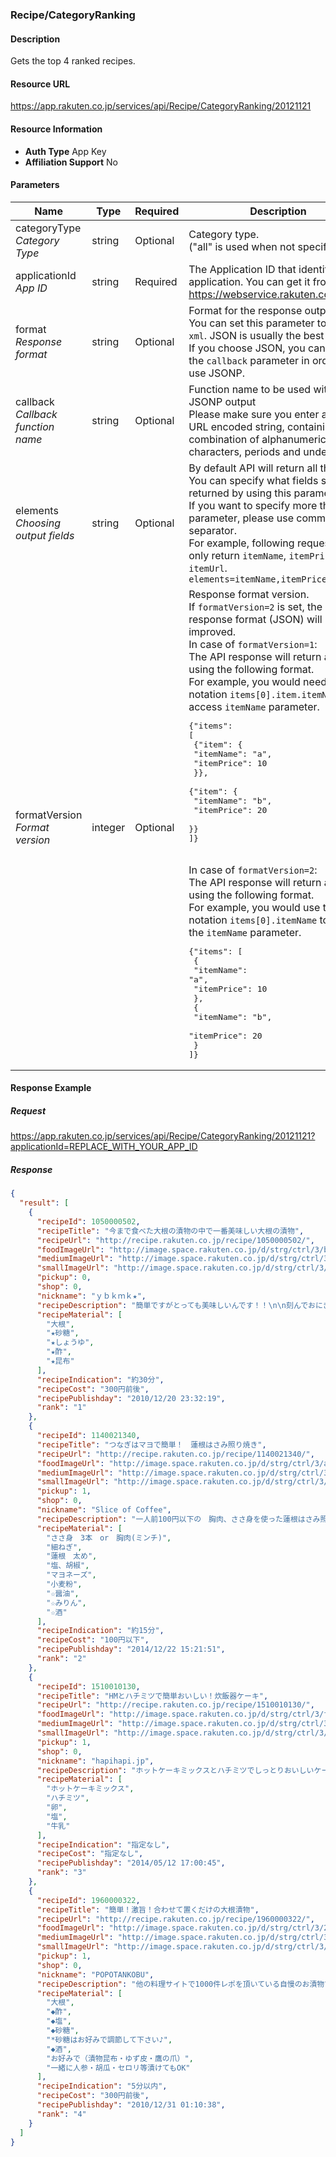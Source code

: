 
### Recipe/CategoryRanking

#### Description

Gets the top 4 ranked recipes.
#### Resource URL

https://app.rakuten.co.jp/services/api/Recipe/CategoryRanking/20121121
#### Resource Information

* **Auth Type** App Key
* **Affiliation Support** No

#### Parameters

Name | Type | Required | Description
 --- | --- | --- | --- 
categoryType<br>*Category Type* | string | Optional | Category type.<br>("all" is used when not specified)
applicationId<br>*App ID* | string | Required | The Application ID that identifies your application. You can get it from <a href="https://webservice.rakuten.co.jp/" target="_blank">https://webservice.rakuten.co.jp/</a>.
format<br>*Response format* | string | Optional | Format for the response output.<br>You can set this parameter to <code>json</code> or <code>xml</code>. JSON is usually the best option.<br>If you choose JSON, you can also set the <code>callback</code> parameter in order to use JSONP.
callback<br>*Callback function name* | string | Optional | Function name to be used with the JSONP output<br>Please make sure you enter a UTF-8 URL encoded string, containing only a combination of alphanumeric characters, periods and underscores.
elements<br>*Choosing output fields* | string | Optional | By default API will return all the fields. You can specify what fields should be returned by using this parameter.<br>If you want to specify more than one parameter, please use comma (<code>,</code>) as separator.<br>For example, following request will only return <code>itemName</code>, <code>itemPrice</code> and <code>itemUrl</code>.<br><code>elements=itemName,itemPrice,itemUrl</code>
formatVersion<br>*Format version* | integer | Optional | Response format version.<br>If <code>formatVersion=2</code> is set, the response format (JSON) will be improved.<br>In case of <code>formatVersion=1</code>:<br>The API response will return an array using the following format.<br>For example, you would need to use notation <code>items[0].item.itemName</code> to access <code>itemName</code> parameter.<br><pre class="prettyprint">{"items": [<br>    {"item": {<br>        "itemName": "a",<br>        "itemPrice": 10<br>    }},<br>    {"item": {<br>        "itemName": "b",<br>        "itemPrice": 20<br>    }}<br>]}</pre><br>In case of <code>formatVersion=2</code>:<br>The API response will return an array using the following format.<br>For example, you would use the notation <code>items[0].itemName</code> to access the <code>itemName</code> parameter.<br><pre class="prettyprint">{"items": [<br>    {<br>        "itemName": "a",<br>        "itemPrice": 10<br>    },<br>    {<br>        "itemName": "b",<br>        "itemPrice": 20<br>    }<br>]}</pre>
#### Response Example

##### Request

https://app.rakuten.co.jp/services/api/Recipe/CategoryRanking/20121121?applicationId=REPLACE_WITH_YOUR_APP_ID
##### Response

```json
{
  "result": [
    {
      "recipeId": 1050000502,
      "recipeTitle": "今まで食べた大根の漬物の中で一番美味しい大根の漬物",
      "recipeUrl": "http://recipe.rakuten.co.jp/recipe/1050000502/",
      "foodImageUrl": "http://image.space.rakuten.co.jp/d/strg/ctrl/3/bc0564cd6b10ee11fa5e96f5091e709b42a3aa1b.94.1.3.2.jpg",
      "mediumImageUrl": "http://image.space.rakuten.co.jp/d/strg/ctrl/3/bc0564cd6b10ee11fa5e96f5091e709b42a3aa1b.94.1.3.2.jpg?thum=54",
      "smallImageUrl": "http://image.space.rakuten.co.jp/d/strg/ctrl/3/bc0564cd6b10ee11fa5e96f5091e709b42a3aa1b.94.1.3.2.jpg?thum=55",
      "pickup": 0,
      "shop": 0,
      "nickname": "ｙｂｋｍｋ★",
      "recipeDescription": "簡単ですがとっても美味しいんです！！\n\n刻んでおにぎりの具材にしても◎",
      "recipeMaterial": [
        "大根",
        "★砂糖",
        "★しょうゆ",
        "★酢",
        "★昆布"
      ],
      "recipeIndication": "約30分",
      "recipeCost": "300円前後",
      "recipePublishday": "2010/12/20 23:32:19",
      "rank": "1"
    },
    {
      "recipeId": 1140021340,
      "recipeTitle": "つなぎはマヨで簡単！　蓮根はさみ照り焼き",
      "recipeUrl": "http://recipe.rakuten.co.jp/recipe/1140021340/",
      "foodImageUrl": "http://image.space.rakuten.co.jp/d/strg/ctrl/3/a6a50d94d735f9dad01c9233008fb6bd587a8642.65.2.3.2.jpg",
      "mediumImageUrl": "http://image.space.rakuten.co.jp/d/strg/ctrl/3/a6a50d94d735f9dad01c9233008fb6bd587a8642.65.2.3.2.jpg?thum=54",
      "smallImageUrl": "http://image.space.rakuten.co.jp/d/strg/ctrl/3/a6a50d94d735f9dad01c9233008fb6bd587a8642.65.2.3.2.jpg?thum=55",
      "pickup": 1,
      "shop": 0,
      "nickname": "Slice of Coffee",
      "recipeDescription": "一人前100円以下の　胸肉、ささ身を使った蓮根はさみ照り焼きです。\nつなぎはマヨネーズなので簡単に作れます。",
      "recipeMaterial": [
        "ささ身　3本　or　胸肉(ミンチ)",
        "細ねぎ",
        "蓮根　太め",
        "塩、胡椒",
        "マヨネーズ",
        "小麦粉",
        "☆醤油",
        "☆みりん",
        "☆酒"
      ],
      "recipeIndication": "約15分",
      "recipeCost": "100円以下",
      "recipePublishday": "2014/12/22 15:21:51",
      "rank": "2"
    },
    {
      "recipeId": 1510010130,
      "recipeTitle": "HMとハチミツで簡単おいしい！炊飯器ケーキ",
      "recipeUrl": "http://recipe.rakuten.co.jp/recipe/1510010130/",
      "foodImageUrl": "http://image.space.rakuten.co.jp/d/strg/ctrl/3/f8bc74536866846c7cbfae5d9a25c500a9b12cd4.43.2.3.2.jpg",
      "mediumImageUrl": "http://image.space.rakuten.co.jp/d/strg/ctrl/3/f8bc74536866846c7cbfae5d9a25c500a9b12cd4.43.2.3.2.jpg?thum=54",
      "smallImageUrl": "http://image.space.rakuten.co.jp/d/strg/ctrl/3/f8bc74536866846c7cbfae5d9a25c500a9b12cd4.43.2.3.2.jpg?thum=55",
      "pickup": 1,
      "shop": 0,
      "nickname": "hapihapi.jp",
      "recipeDescription": "ホットケーキミックスとハチミツでしっとりおいしいケーキか簡単に作れます。\n火加減は炊飯器にオマカセです。",
      "recipeMaterial": [
        "ホットケーキミックス",
        "ハチミツ",
        "卵",
        "塩",
        "牛乳"
      ],
      "recipeIndication": "指定なし",
      "recipeCost": "指定なし",
      "recipePublishday": "2014/05/12 17:00:45",
      "rank": "3"
    },
    {
      "recipeId": 1960000322,
      "recipeTitle": "簡単！激旨！合わせて置くだけの大根漬物",
      "recipeUrl": "http://recipe.rakuten.co.jp/recipe/1960000322/",
      "foodImageUrl": "http://image.space.rakuten.co.jp/d/strg/ctrl/3/2063225afffe7c73bb1662a0220efe1a4ddacf15.48.2.3.2.jpg",
      "mediumImageUrl": "http://image.space.rakuten.co.jp/d/strg/ctrl/3/2063225afffe7c73bb1662a0220efe1a4ddacf15.48.2.3.2.jpg?thum=54",
      "smallImageUrl": "http://image.space.rakuten.co.jp/d/strg/ctrl/3/2063225afffe7c73bb1662a0220efe1a4ddacf15.48.2.3.2.jpg?thum=55",
      "pickup": 1,
      "shop": 0,
      "nickname": "POPOTANKOBU",
      "recipeDescription": "他の料理サイトで1000件レポを頂いている自慢のお漬物です\n大根・人参‥パクパクと手が止まりません！\n食べた人が「美味しい～！」と、必ずレシピを聞いてくれます★",
      "recipeMaterial": [
        "大根",
        "◆酢",
        "◆塩",
        "◆砂糖",
        "*砂糖はお好みで調節して下さい♪",
        "◆酒",
        "お好みで（漬物昆布・ゆず皮・鷹の爪）",
        "一緒に人参・胡瓜・セロリ等漬けてもOK"
      ],
      "recipeIndication": "5分以内",
      "recipeCost": "300円前後",
      "recipePublishday": "2010/12/31 01:10:38",
      "rank": "4"
    }
  ]
}
```

